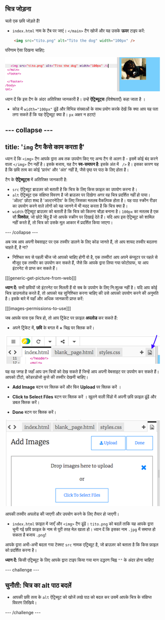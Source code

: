 ## चित्र जोड़ना

चलो एक छवि जोड़ते हैं!

- `index.html` नाम के टैब पर जाएं। `</main>` टैग खोजें और यह उसके **ऊपर** टाइप करें: 

```html
    <img src="tito.png" alt="Tito the dog" width="100px" />
```

परिणाम ऐसा दिखना चाहिए:

![छवि कोड और टिटो की तस्वीर](images/egImgCodeTito.png)

ध्यान दें कि इस टैग के अंदर अतिरिक्त जानकारी है। उन्हें **ऐट्रिब्यूट्स** (विशेषताएँ) कहा जाता है ।

- कोड में `width="100px"` ढूंढें और विभिन्न संख्याओं के साथ प्रयोग करके देखें कि क्या आप यह पता लगा सकते हैं कि यह ऐट्रिब्यूट क्या है। `px` अक्षर न हटाएं!

--- collapse ---
---
title: '`img` टैग कैसे काम करता है'
---

ध्यान दें कि `<img>` टैग आपके द्वारा अब तक उपयोग किए गए अन्य टैग से अलग है - इसमें कोई बंद करने वाला `</img>` टैग नहीं है। इसके बजाय, यह टैग **स्व-समापन है**: इसके अंत में ` />` है। इसका कारण यह है कि छवि तत्व का कोई 'प्रारंभ' और 'अंत' नहीं है, जैसे पृष्ठ पर पाठ के लिए होता है।

टैग के **ऐट्रिब्यूट्स** में अतिरिक्त जानकारी है:

- `src` ऐट्रिब्यूट ब्राउज़र को बताती है कि चित्र के लिए किस फ़ाइल का उपयोग करना है। 
- `alt` ऐट्रिब्यूट एक संक्षिप्त विवरण है जो ब्राउज़र पर दिखेगा अगर वह चित्र प्रदर्शित नहीं हो पाया। 'ऑल्ट' छोटा शब्द है 'अल्टरनेटिव' के लिए जिसका मतलब वैकल्पिक होता है। यह पाठ स्क्रीन रीडर का उपयोग करने वाले लोगों को यह जानने में भी मदद करता है कि चित्र क्या है।
- `width` ऐट्रिब्यूट ब्राउज़र को बताती है कि चित्र को कितना चौड़ा बनाना है। `100px` का मतलब है एक सौ **पिक्सेल**, जो छोटे बिंदु हैं जो आपके स्क्रीन पर दिखाई देते हैं। यदि आप इस ऐट्रिब्यूट को शामिल नहीं करते हैं, तो चित्र को उसके मूल आकार में प्रदर्शित किया जाएगा।

--- /collapse ---

अब जब आप अपनी वेबसाइट पर एक तस्वीर डालने के लिए कोड जानते हैं, तो आप शायद तस्वीर बदलना चाहते हैं, है ना?

- निश्चित रूप से पहली चीज जो आपको चाहिए होगी वो है, एक तस्वीर! आप अपने कंप्यूटर पर पहले से मौजूद एक तस्वीर का उपयोग कर सकते हैं, जैसे कि आपके द्वारा लिया गया फोटोग्राफ, या आप इंटरनेट से प्राप्त कर सकते हैं।

[[[generic-get-picture-from-web]]]

**ध्यान दें:** सभी छवियों जो इंटरनेट पर मिलती हैं वो सब के उपयोग के लिए नि:शुल्क नहीं है। यदि आप कोई चित्र डाउनलोड करते हैं, तो आपको यह सुनिश्चित करना चाहिए की उसे आपको उपयोग करने की अनुमति है। इसके बारे में यहाँ और अधिक जानकारी प्राप्त करें:

[[[images-permissions-to-use]]]

जब आपके पास एक चित्र हो, तो आप ट्रिंकेट पर फ़ाइल **अपलोड** कर सकते हैं:

- अपने ट्रिंकेट में, **छवि** के बगल में **+** चिह्न पर क्लिक करें। 

![छवि आइकन](images/tktImageIconArrow.png)

यह वह जगह है जहाँ आप उन चित्रों को देख सकते हैं जिन्हें आप अपनी वेबसाइट पर उपयोग कर सकते हैं। आपको टीटो, कोडरडोजो कुत्ते की तस्वीर देखनी चाहिए।

- **Add Image** बटन पर क्लिक करें और फिर **Upload** पर क्लिक करें ।

- **Click to Select Files** बटन पर क्लिक करें । खुलने वाली विंडो में अपनी छवि फ़ाइल ढूंढें और डबल क्लिक करें।

- **Done** बटन पर क्लिक करें।

![छवि अपलोड क्षेत्र](images/tktUploadImages.png)

आपकी तस्वीर अपलोड की जाएगी और उपयोग करने के लिए तैयार हो जाएगी।

- `index.html` फ़ाइल में जाएँ और `<img>` टैग ढूंढें। `tito.png` को बदलें ताकि यह आपके द्वारा चुनी गई छवि फ़ाइल के नाम से पूरी तरह मेल खाता हो। ध्यान दें कि इसका नाम `.jpg` में समाप्त हो सकता है बजाय `.png`!

आपके द्वारा अभी-अभी बदला गया टेक्स्ट `src` नामक एट्रिब्यूट है, जो ब्राउज़र को बताता है कि किस फ़ाइल को प्रदर्शित करना है।

**ध्यान दें:** किसी एट्रिब्यूट के लिए आपके द्वारा टाइप किया गया मान उद्धरण चिह्न `""` के अंदर होना चाहिए!

--- challenge ---

## चुनौती: चित्र का alt पाठ बदलें

- आपकी छवि तत्व के `alt` ऐट्रिब्यूट को खोजें लखे पाठ को बदल कर उसमें आपके चित्र के संक्षिप्त विवरण लिखिये। 

--- /challenge ---